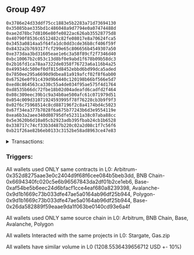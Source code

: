 ## Group 497

```0x18940921cc8e242eb3462207fb9e5cb40471f429
0x3786e24d33ddf75cc1883e5b2283a71d73694130
0x35085bae335bd1c486048a9d7794e0a07474488d
0xae2d78bc7d8106e80fe0822ac626ab35528775d8
0x40790f8536c6512482c82fe08017e8a70624fca5
0x3453a0814aa5f64fa1dc0dd3cde36b8cf406f59f
0x8432a2b769317fcf299e65c806656b4549307a50
0xe373daa3bd31605eae1e6c3a58f89cf2f7346d40
0xbc10067b2c053c13d8bf0e9abd1f678b09b58dc3
0x2b16fd1ca78aa7322de0358f76723a6a116b4a25
0x49934dc500ef0df815d8452ebbd6bd99dca5aded
0x7850ee295a6690d9dbea81a919afcf02f8f6ab00
0x67526e0f91c439d9b6440c120198b66bf566e5d7
0xed8c864563ca330c55a4de034f95ae575f4d1764
0xd8535b66dc72fbe18b02d04adeafd6cadfd2f464
0x08c309eec39b1c9a34b0ae500afc61c071979d51
0x054c009d31071924593995f78f76228cb3b9f9f3
0x02f6c75968514c8cd887196f2c8a4174bd4c5023
0x67f34ea377b7028f6a675b77243b6d3e9554119e
0xea6b3a2aee340d08795dfe52311a38c07aba88cc
0x5e3620b6d10a05cb2923adb395fbab24cb1b6528
0x338717c74cf33b3d487b220c02a2d08c1f7c56f6
0xb21f26ae82b6eb0133c3152be58ad8963ce47e83
```
<details>
<summary>Transactions:</summary>

Hashes: 

Wallet: 0x18940921cc8e242eb3462207fb9e5cb40471f429

       Hash: 0xa6966050f832ef9fcb8641a0e09830c53b8caf16486a77f1abbe66cccc77bc44
         - source chain: Arbitrum
         - destination chain: BNB Chain
         - project: Stargate
         - contract: 0x352d8275aae3e0c2404d9f68f6cee084b5beb3dd
         - value USD: 33.435583373
       Hash: 0x18d42fdf4b12f72ce5256c1583e99327e5c752d1346e7eec239cd0f5559ca417
         - source chain: BNB Chain
         - destination chain: Base
         - project: Stargate
         - contract: 0x6694340fc020c5e6b96567843da2df01b2ce1eb6
         - value USD: 33.375720258
       Hash: 0xadcf84d8f886cdf82270c21c650626ce11747bf7078f20bb68208b38d6dadbb5
         - source chain: Base
         - destination chain: Arbitrum
         - project: Stargate
         - contract: 0xaf54be5b6eec24d6bfacf1cce4eaf680a8239398
         - value USD: 31.121981988
       Hash: 0xe562b7114154039754166917f70982f357c2baa7f06af29e38b9d3159934b562
         - source chain: Arbitrum
         - destination chain: BNB Chain
         - project: Stargate
         - contract: 0x352d8275aae3e0c2404d9f68f6cee084b5beb3dd
         - value USD: 268.704936285
       Hash: 0x4ac9067a7317d6954961dca79b324f6c83daf8c6dfd21887fdd3aa73faaf9b42
         - source chain: BNB Chain
         - destination chain: Avalanche
         - project: Stargate
         - contract: 0x6694340fc020c5e6b96567843da2df01b2ce1eb6
         - value USD: 266.227287104
       Hash: 0x71f3f44f31bc2ef44a8f789f7bc71f11e82e19462365bfe3a8fc2b33f09fa55d
         - source chain: Avalanche
         - destination chain: Polygon
         - project: Stargate
         - contract: 0x9d1b1669c73b033dfe47ae5a0164ab96df25b944
         - value USD: 264.304225886
       Hash: 0xd004fbfd653e18160bb2635d3cd6ddc49333bc0791e627f7635a068c09e2782e
         - source chain: Polygon
         - destination chain: Base
         - project: Stargate
         - contract: 0x9d1b1669c73b033dfe47ae5a0164ab96df25b944
         - value USD: 261.561142406
       Hash: 0x6f0913002d21777447452ee9740bfa988717bf57f58f565c0d800a5492c04639
         - source chain: Base
         - destination chain: Base
         - project: Gas.zip
         - contract: 0x26da582889f59eaae9da1f063be0140cd93e6a4f
         - value USD: 5.598367132e-05
       Hash: 0x38424632b165dfec9d7e550c49a38dfa1738491ae5c66ba27e9781f6e7bf7ae7
         - source chain: Base
         - destination chain: Optimism
         - project: Stargate
         - contract: 0xaf54be5b6eec24d6bfacf1cce4eaf680a8239398
         - value USD: 49.822710682
Wallet: 0x3786e24d33ddf75cc1883e5b2283a71d73694130

       Hash:0xb751206f68267fac897544c4553256bc7a38633c18935be1fcf601aab177839c
         - source chain: Arbitrum
         - destination chain: BNB Chain
         - project: Stargate
         - contract: 0x352d8275aae3e0c2404d9f68f6cee084b5beb3dd
         - value USD: 31.437321892
       Hash:0x8cdd02093af8401481009b4cc55f20fa35e63a48faf40d57c506e812d6b1ff4e
         - source chain: BNB Chain
         - destination chain: Base
         - project: Stargate
         - contract: 0x6694340fc020c5e6b96567843da2df01b2ce1eb6
         - value USD: 31.374771445
       Hash:0xbab1a6fd48ce9228c6713b161a95157cc826f71ebe431096e39750f4282d4a1c
         - source chain: Base
         - destination chain: Arbitrum
         - project: Stargate
         - contract: 0xaf54be5b6eec24d6bfacf1cce4eaf680a8239398
         - value USD: 29.293261213
       Hash:0xe67a129c8fa2d9d4e74a1b2cdbb5dd86853e017f2456039b0fede3f4066857f3
         - source chain: Arbitrum
         - destination chain: BNB Chain
         - project: Stargate
         - contract: 0x352d8275aae3e0c2404d9f68f6cee084b5beb3dd
         - value USD: 258.390399317
       Hash:0x7cc1e45c1909dc264d81905d0251eb2fd1ea009193fa63530966f8be6970dd0e
         - source chain: BNB Chain
         - destination chain: Avalanche
         - project: Stargate
         - contract: 0x6694340fc020c5e6b96567843da2df01b2ce1eb6
         - value USD: 255.640858578
       Hash:0xf53d7f2da55255bd2086173cb2eae28cfe0b604b9342274b967442223c3da512
         - source chain: Avalanche
         - destination chain: Polygon
         - project: Stargate
         - contract: 0x9d1b1669c73b033dfe47ae5a0164ab96df25b944
         - value USD: 253.225676232
       Hash:0xdbf2059a6ee69d10fa5b883a0960b579b23977d8477ad1a810ead2c5520110bc
         - source chain: Polygon
         - destination chain: Base
         - project: Stargate
         - contract: 0x9d1b1669c73b033dfe47ae5a0164ab96df25b944
         - value USD: 250.806108534
       Hash:0x8dd16e843b8e4b3de524326481a4e479b938005de73552a1231c9d2cb6248d7a
         - source chain: Base
         - destination chain: Arbitrum
         - project: Gas.zip
         - contract: 0x26da582889f59eaae9da1f063be0140cd93e6a4f
         - value USD: 0.0001306285664
       Hash:0xf2ce136748c73998a52bee54e48b7e97b2e278bcc0676db4a4cd04e27e116e1c
         - source chain: Base
         - destination chain: Optimism
         - project: Stargate
         - contract: 0xaf54be5b6eec24d6bfacf1cce4eaf680a8239398
         - value USD: 49.675510406
Wallet: 0x35085bae335bd1c486048a9d7794e0a07474488d

       Hash:0x64a27a6ea7e302b37094e13065d063e1dee149060bbce46f105bd834abd0edda
         - source chain: Arbitrum
         - destination chain: BNB Chain
         - project: Stargate
         - contract: 0x352d8275aae3e0c2404d9f68f6cee084b5beb3dd
         - value USD: 31.178554391
       Hash:0x42aee8f5337dd5344ad104833e0db9f838098369cd45d4fac86418b125824fe5
         - source chain: BNB Chain
         - destination chain: Base
         - project: Stargate
         - contract: 0x6694340fc020c5e6b96567843da2df01b2ce1eb6
         - value USD: 31.138604639
       Hash:0xfe8107422e686a18f68bd5384709ce4ab9136219c8eaeb1720e396f6b7fd0e40
         - source chain: Base
         - destination chain: Arbitrum
         - project: Stargate
         - contract: 0xaf54be5b6eec24d6bfacf1cce4eaf680a8239398
         - value USD: 29.186911131
       Hash:0x697426c586212cb69b7698ff6f7efc217c866cd8d8887663d7a133a03f926e19
         - source chain: Arbitrum
         - destination chain: BNB Chain
         - project: Stargate
         - contract: 0x352d8275aae3e0c2404d9f68f6cee084b5beb3dd
         - value USD: 250.415357953
       Hash:0xc0b428f2d6940b97ec707c91baec2776ba61b46a0648fdbe4b399b69b1b298ee
         - source chain: BNB Chain
         - destination chain: Avalanche
         - project: Stargate
         - contract: 0x6694340fc020c5e6b96567843da2df01b2ce1eb6
         - value USD: 248.010640249
       Hash:0x126ca3fb7e6240d9b950e1f0de9186f62ad4172fe7c26387451612769d3843d8
         - source chain: Avalanche
         - destination chain: Polygon
         - project: Stargate
         - contract: 0x9d1b1669c73b033dfe47ae5a0164ab96df25b944
         - value USD: 245.627661344
       Hash:0xf4e62872281e8f21d96f9e41df98f75d727efb9b1e6c8c25d32cb4ebb195de65
         - source chain: Polygon
         - destination chain: Base
         - project: Stargate
         - contract: 0x9d1b1669c73b033dfe47ae5a0164ab96df25b944
         - value USD: 243.843358636
       Hash:0x3d1c54f8cd123e8a4c63555da20797485ed9150eec7d8e3c02fbdf14214a0abb
         - source chain: Base
         - destination chain: Scroll
         - project: Gas.zip
         - contract: 0x26da582889f59eaae9da1f063be0140cd93e6a4f
         - value USD: 0.0001284145258
       Hash:0x6e97a6124f0a59f786f4f237edf8ebf8f914423d4bf322ace884e1202f18e908
         - source chain: Base
         - destination chain: Optimism
         - project: Stargate
         - contract: 0xaf54be5b6eec24d6bfacf1cce4eaf680a8239398
         - value USD: 45.239972215
Wallet: 0xae2d78bc7d8106e80fe0822ac626ab35528775d8

       Hash:0x9f1f50c50e7843f63a2e27856e5d0537428f8c7dc140ec5dc45154ed50133f18
         - source chain: Arbitrum
         - destination chain: BNB Chain
         - project: Stargate
         - contract: 0x352d8275aae3e0c2404d9f68f6cee084b5beb3dd
         - value USD: 30.628811021
       Hash:0x005a9de34a6d20a9f5ec47d3b7923b0ac9f293a34e8c2dbe5b5fdd6b78b0da48
         - source chain: BNB Chain
         - destination chain: Base
         - project: Stargate
         - contract: 0x6694340fc020c5e6b96567843da2df01b2ce1eb6
         - value USD: 30.587584753
       Hash:0x34a069b8667105c2d67a8767c20d4b71f14e2f3e2528447454cdf59909d678d8
         - source chain: Base
         - destination chain: Arbitrum
         - project: Stargate
         - contract: 0xaf54be5b6eec24d6bfacf1cce4eaf680a8239398
         - value USD: 28.621339622
       Hash:0xb4cb13b628c37455b06843796d9bb5c13e97126a9865607147b24c44024ddc7e
         - source chain: Arbitrum
         - destination chain: BNB Chain
         - project: Stargate
         - contract: 0x352d8275aae3e0c2404d9f68f6cee084b5beb3dd
         - value USD: 273.113321297
       Hash:0xd323e1729e34324ac73f36f7f3bfb4e2e91e1e2f70bf0469b53ec0b4771f6537
         - source chain: BNB Chain
         - destination chain: Avalanche
         - project: Stargate
         - contract: 0x6694340fc020c5e6b96567843da2df01b2ce1eb6
         - value USD: 270.953837709
       Hash:0x58d1b3ef1326dbfe450a7f8e841483cbe9b778eb2311498b5b22d3370c51a7f8
         - source chain: Avalanche
         - destination chain: Polygon
         - project: Stargate
         - contract: 0x9d1b1669c73b033dfe47ae5a0164ab96df25b944
         - value USD: 268.930283628
       Hash:0x9168d91840985c5b0e116495cf16fb2e6b2d16f5bc911a4d3fd718af882288c5
         - source chain: Polygon
         - destination chain: Base
         - project: Stargate
         - contract: 0x9d1b1669c73b033dfe47ae5a0164ab96df25b944
         - value USD: 266.685795471
       Hash:0x5e7deeffa3863461aa0eff57fa34d93cd8102324d409fda9c9b4e0ba71f3ba6b
         - source chain: Base
         - destination chain: Kava
         - project: Gas.zip
         - contract: 0x26da582889f59eaae9da1f063be0140cd93e6a4f
         - value USD: 2.903924321e-08
       Hash:0x0351f70d19cf13fde08c1ab2c3330cc67e1d3adf3f0b09c986baeec994ccc8d3
         - source chain: Base
         - destination chain: Optimism
         - project: Stargate
         - contract: 0xaf54be5b6eec24d6bfacf1cce4eaf680a8239398
         - value USD: 52.841848312
Wallet: 0x40790f8536c6512482c82fe08017e8a70624fca5

       Hash:0x231b6d152e100e743fdc66ef9a2fd65a40a8a5a86b78ee0eddd7fe5b58111eac
         - source chain: Arbitrum
         - destination chain: BNB Chain
         - project: Stargate
         - contract: 0x352d8275aae3e0c2404d9f68f6cee084b5beb3dd
         - value USD: 33.164117419
       Hash:0x65bf0326fe41b58c6fb5a469df4e626b1ad3a560fd2a46c9cc05a050120c9d9f
         - source chain: BNB Chain
         - destination chain: Base
         - project: Stargate
         - contract: 0x6694340fc020c5e6b96567843da2df01b2ce1eb6
         - value USD: 33.218383704
       Hash:0x1603568b2f5c616c8a749df407afdd426ac4fb7ae23f12725f881f87458aa5c2
         - source chain: Base
         - destination chain: Arbitrum
         - project: Stargate
         - contract: 0xaf54be5b6eec24d6bfacf1cce4eaf680a8239398
         - value USD: 31.081137275
       Hash:0x922e88269d40e25055f1522e727b2ae6f1b71a5707e9a0344eae3cbf5c0f895f
         - source chain: Arbitrum
         - destination chain: BNB Chain
         - project: Stargate
         - contract: 0x352d8275aae3e0c2404d9f68f6cee084b5beb3dd
         - value USD: 259.549751569
       Hash:0x7e414c288ef96352366dea15c7670011998cb00df8c6093a229452962947eda6
         - source chain: BNB Chain
         - destination chain: Avalanche
         - project: Stargate
         - contract: 0x6694340fc020c5e6b96567843da2df01b2ce1eb6
         - value USD: 257.921930966
       Hash:0xf3c63c19488e57848174855f6064880d5084fdfde850d2e75cd6265c17df5970
         - source chain: Avalanche
         - destination chain: Polygon
         - project: Stargate
         - contract: 0x9d1b1669c73b033dfe47ae5a0164ab96df25b944
         - value USD: 256.387614863
       Hash:0x00d018aec970545efbfc64cfdb786c75ce469b7de8ac2beb666ae2cd64e33f4e
         - source chain: Polygon
         - destination chain: Base
         - project: Stargate
         - contract: 0x9d1b1669c73b033dfe47ae5a0164ab96df25b944
         - value USD: 248.808590562
       Hash:0x75d1f6ad8c29cbdd3ecc0857526ce29bcd431c53a07078a2d713b4dea5ecbde5
         - source chain: Base
         - destination chain: Base
         - project: Gas.zip
         - contract: 0x26da582889f59eaae9da1f063be0140cd93e6a4f
         - value USD: 0.0001582250407
       Hash:0x78c70cab4259e48c896e3d5724bf2fef41ffdcd57c9c2e170a8b015f7d3a5252
         - source chain: Base
         - destination chain: Optimism
         - project: Stargate
         - contract: 0xaf54be5b6eec24d6bfacf1cce4eaf680a8239398
         - value USD: 51.410615356
Wallet: 0x3453a0814aa5f64fa1dc0dd3cde36b8cf406f59f

       Hash:0xf60cb35edec1a2700bc0919103dab3baf6e99963ffa4f76b299eff9b3774fb49
         - source chain: Arbitrum
         - destination chain: BNB Chain
         - project: Stargate
         - contract: 0x352d8275aae3e0c2404d9f68f6cee084b5beb3dd
         - value USD: 31.533823933
       Hash:0xcd238b3bb5879c9403243fe83174a9ad948316bca3149be32d21f921eb686a0f
         - source chain: BNB Chain
         - destination chain: Base
         - project: Stargate
         - contract: 0x6694340fc020c5e6b96567843da2df01b2ce1eb6
         - value USD: 31.430656117
       Hash:0x510ef51aba0866aeb9f9d792b950e97548172b5ae3caba2e379597205a1964b6
         - source chain: Base
         - destination chain: Arbitrum
         - project: Stargate
         - contract: 0xaf54be5b6eec24d6bfacf1cce4eaf680a8239398
         - value USD: 29.432326059
       Hash:0x080f6e1c6e2ca45223f567b76a56a85c85f4e8cc7f07be3ee16ce93bc74a896d
         - source chain: Arbitrum
         - destination chain: BNB Chain
         - project: Stargate
         - contract: 0x352d8275aae3e0c2404d9f68f6cee084b5beb3dd
         - value USD: 259.283930785
       Hash:0x4c28dc0de710a40408cd055ee336dd7d1375c694cb80e11335f44acfb8edb716
         - source chain: BNB Chain
         - destination chain: Avalanche
         - project: Stargate
         - contract: 0x6694340fc020c5e6b96567843da2df01b2ce1eb6
         - value USD: 256.720452525
       Hash:0x94d31db1c6a51dd10446413d59a53af1827d43ae07f884aeae6dd57386e4628f
         - source chain: Avalanche
         - destination chain: Polygon
         - project: Stargate
         - contract: 0x9d1b1669c73b033dfe47ae5a0164ab96df25b944
         - value USD: 252.635673689
       Hash:0x6b00ba085ce53c347e70b7d3a4a051686f4b619e1a097a2ef157b1f87d995937
         - source chain: Polygon
         - destination chain: Base
         - project: Stargate
         - contract: 0x9d1b1669c73b033dfe47ae5a0164ab96df25b944
         - value USD: 247.350330621
       Hash:0x7345ce822b449f2575b4a884c85655a17fb242227a3d0eeec9f42f00a8805ebc
         - source chain: Base
         - destination chain: Scroll
         - project: Gas.zip
         - contract: 0x26da582889f59eaae9da1f063be0140cd93e6a4f
         - value USD: 6.604736743e-05
       Hash:0x36136d44ab86f7e39fad368a40c40163978b8e2d8209df6c826a6530780017ab
         - source chain: Base
         - destination chain: Optimism
         - project: Stargate
         - contract: 0xaf54be5b6eec24d6bfacf1cce4eaf680a8239398
         - value USD: 45.924020093
Wallet: 0x8432a2b769317fcf299e65c806656b4549307a50

       Hash:0x4dbd8ee219b59616d298f4adf118af59df24ff8ab0570be207cc55e8162f017d
         - source chain: Arbitrum
         - destination chain: BNB Chain
         - project: Stargate
         - contract: 0x352d8275aae3e0c2404d9f68f6cee084b5beb3dd
         - value USD: 32.408781571
       Hash:0x197589b929f518d593e01c12a6e0efb6a3da0d42123758f9deefa81591fc1633
         - source chain: BNB Chain
         - destination chain: Base
         - project: Stargate
         - contract: 0x6694340fc020c5e6b96567843da2df01b2ce1eb6
         - value USD: 32.262559144
       Hash:0x6bb7f94cb38b911299924e9aa58cbbfdd99783ca14f4f5fa6e4b6c1275180901
         - source chain: Base
         - destination chain: Arbitrum
         - project: Stargate
         - contract: 0xaf54be5b6eec24d6bfacf1cce4eaf680a8239398
         - value USD: 30.274625382
       Hash:0x35d7bf594e3c1925c19031c50648e056984e0def50720dd370982d8d9479ee1e
         - source chain: Arbitrum
         - destination chain: BNB Chain
         - project: Stargate
         - contract: 0x352d8275aae3e0c2404d9f68f6cee084b5beb3dd
         - value USD: 262.574901628
       Hash:0xbe956f39fc856fd3fb8b3381101bad1f55b47d0d5e7f6cfd221bcb9de4251dfe
         - source chain: BNB Chain
         - destination chain: Avalanche
         - project: Stargate
         - contract: 0x6694340fc020c5e6b96567843da2df01b2ce1eb6
         - value USD: 260.285483245
       Hash:0x5011d3a91e5973ea8d33434542815a6e780856430153bf79c3343e09a2735f09
         - source chain: Avalanche
         - destination chain: Polygon
         - project: Stargate
         - contract: 0x9d1b1669c73b033dfe47ae5a0164ab96df25b944
         - value USD: 258.076188573
       Hash:0xe16783ee954a00df9fe7b60a11258b5f2171bb5d9df6a4168f91e846d79cb53b
         - source chain: Polygon
         - destination chain: Base
         - project: Stargate
         - contract: 0x9d1b1669c73b033dfe47ae5a0164ab96df25b944
         - value USD: 252.205201146
       Hash:0x6fa0a1cd465d3bccf74312bd5bf7d62b18f2238dc1a9cfb17ca106ebcee9a0db
         - source chain: Base
         - destination chain: Metis
         - project: Gas.zip
         - contract: 0x26da582889f59eaae9da1f063be0140cd93e6a4f
         - value USD: 1.382065058e-06
       Hash:0x0b33a1880cfa2b8f032bc0bd01a8b672a940c2219913eb383279075a376b84d5
         - source chain: Base
         - destination chain: Optimism
         - project: Stargate
         - contract: 0xaf54be5b6eec24d6bfacf1cce4eaf680a8239398
         - value USD: 43.898794497
Wallet: 0xe373daa3bd31605eae1e6c3a58f89cf2f7346d40

       Hash:0x0ee71f027ee9d17de96561b9948e3416185df51ed9fee758320c20494cf25b7e
         - source chain: Arbitrum
         - destination chain: BNB Chain
         - project: Stargate
         - contract: 0x352d8275aae3e0c2404d9f68f6cee084b5beb3dd
         - value USD: 32.707181212
       Hash:0x7b31df19a9a8048d6aeda7193cc13c143c915024938b7bb0d76ae24425dd169b
         - source chain: BNB Chain
         - destination chain: Base
         - project: Stargate
         - contract: 0x6694340fc020c5e6b96567843da2df01b2ce1eb6
         - value USD: 32.567248738
       Hash:0x4b30bf2e040446bd1c888ee024fb5224584da20218aa00a2cbcfb154cc4f5d4a
         - source chain: Base
         - destination chain: Arbitrum
         - project: Stargate
         - contract: 0xaf54be5b6eec24d6bfacf1cce4eaf680a8239398
         - value USD: 30.500696528
       Hash:0x4ac7b116e8afa1d3ec094b07a25e1ac35a1548d3c5ef65d1831b68deb9cab479
         - source chain: Arbitrum
         - destination chain: BNB Chain
         - project: Stargate
         - contract: 0x352d8275aae3e0c2404d9f68f6cee084b5beb3dd
         - value USD: 273.626788895
       Hash:0x8a5a5b70ddf35cddc226663ae4407779c64000d982db80b0c077b6f36f53879a
         - source chain: BNB Chain
         - destination chain: Avalanche
         - project: Stargate
         - contract: 0x6694340fc020c5e6b96567843da2df01b2ce1eb6
         - value USD: 271.611632011
       Hash:0xa73c494540dcb109b5dff6296a350be84800e2d6c419d7cd6cb5918e3bbc1fbb
         - source chain: Avalanche
         - destination chain: Polygon
         - project: Stargate
         - contract: 0x9d1b1669c73b033dfe47ae5a0164ab96df25b944
         - value USD: 268.386297217
       Hash:0xee59527c02e8ce82e54d201e36c475b12b9cd0111d717cd0ad8a1b861cb3ac57
         - source chain: Polygon
         - destination chain: Base
         - project: Stargate
         - contract: 0x9d1b1669c73b033dfe47ae5a0164ab96df25b944
         - value USD: 262.712649978
       Hash:0x81c0b55348a6e5bd9d2b0d0f24e39fc63701f7c87ad340421bcfe7c48ebb19a8
         - source chain: Base
         - destination chain: Metis
         - project: Gas.zip
         - contract: 0x26da582889f59eaae9da1f063be0140cd93e6a4f
         - value USD: 8.360640472e-07
       Hash:0x5262c9b78723577cf767b7ba5c939fa025ccdca80e6a08122e57472d7ea88d8c
         - source chain: Base
         - destination chain: Optimism
         - project: Stargate
         - contract: 0xaf54be5b6eec24d6bfacf1cce4eaf680a8239398
         - value USD: 53.954436481
Wallet: 0xbc10067b2c053c13d8bf0e9abd1f678b09b58dc3

       Hash:0x234971b336924bb2923119391d1531670cb040d97a101a72577812faaedd735e
         - source chain: Arbitrum
         - destination chain: BNB Chain
         - project: Stargate
         - contract: 0x352d8275aae3e0c2404d9f68f6cee084b5beb3dd
         - value USD: 32.821321216
       Hash:0xf92bfa391cd57552595ff4ccc133b7c57e2a2bcf2accc02d144002646b37f8ef
         - source chain: BNB Chain
         - destination chain: Base
         - project: Stargate
         - contract: 0x6694340fc020c5e6b96567843da2df01b2ce1eb6
         - value USD: 32.6319261
       Hash:0xbc3e52068f6c0dfc912268f32a83bf33986e54acaf6055d0a6b3e0f5f63e2b7d
         - source chain: Base
         - destination chain: Arbitrum
         - project: Stargate
         - contract: 0xaf54be5b6eec24d6bfacf1cce4eaf680a8239398
         - value USD: 30.611219542
       Hash:0x0f42e7c455e97842f813feb856680537beffebb371cc8cac6f11e1d1fa95c663
         - source chain: Arbitrum
         - destination chain: BNB Chain
         - project: Stargate
         - contract: 0x352d8275aae3e0c2404d9f68f6cee084b5beb3dd
         - value USD: 251.039859703
       Hash:0xb840e531d3c2f5b4ff4bf2f9156f3aff1c091d254f5564d0fdbd31cd0f09a27d
         - source chain: BNB Chain
         - destination chain: Avalanche
         - project: Stargate
         - contract: 0x6694340fc020c5e6b96567843da2df01b2ce1eb6
         - value USD: 248.865841537
       Hash:0xa42171efa088f2382c6b5419acc5dd07417b47b02686f4fe308a82cb361a7074
         - source chain: Avalanche
         - destination chain: Polygon
         - project: Stargate
         - contract: 0x9d1b1669c73b033dfe47ae5a0164ab96df25b944
         - value USD: 245.028832845
       Hash:0xe41c5008f1aebf9efc698d01db8c134d5ae806555519acf9526d6cfc67aa7cdd
         - source chain: Polygon
         - destination chain: Base
         - project: Stargate
         - contract: 0x9d1b1669c73b033dfe47ae5a0164ab96df25b944
         - value USD: 241.274051503
       Hash:0x17362c71665a2c4d51cdd7bf99a2d545d67c7936171199976d3acbff51063034
         - source chain: Base
         - destination chain: Arbitrum
         - project: Gas.zip
         - contract: 0x26da582889f59eaae9da1f063be0140cd93e6a4f
         - value USD: 6.212376144e-05
       Hash:0xf0656e1ddb113d89e8ba81658cd84ecee20b13acc9c74b9111921025c5e0b960
         - source chain: Base
         - destination chain: Optimism
         - project: Stargate
         - contract: 0xaf54be5b6eec24d6bfacf1cce4eaf680a8239398
         - value USD: 44.832005454
Wallet: 0x2b16fd1ca78aa7322de0358f76723a6a116b4a25

       Hash:0xc2160e03a00878d8365384fad71ce4f4f009ed79314de41e3e0c21e7237b7ed7
         - source chain: Arbitrum
         - destination chain: BNB Chain
         - project: Stargate
         - contract: 0x352d8275aae3e0c2404d9f68f6cee084b5beb3dd
         - value USD: 31.413265667
       Hash:0x0df51b629e9cef4da88fe452e372ad3486d29111e73e2d3ab3f3d11e85865d98
         - source chain: BNB Chain
         - destination chain: Base
         - project: Stargate
         - contract: 0x6694340fc020c5e6b96567843da2df01b2ce1eb6
         - value USD: 31.081328174
       Hash:0x9843d97b7e734293735b6cff29622adb1d840ee2370294f2824b6d7d0ba96aa6
         - source chain: Base
         - destination chain: Arbitrum
         - project: Stargate
         - contract: 0xaf54be5b6eec24d6bfacf1cce4eaf680a8239398
         - value USD: 29.123656903
       Hash:0xf899f7245bd4c5c7ade7aa381168056ce499d5f35f5e9353e4d8d901cf5e712c
         - source chain: Arbitrum
         - destination chain: BNB Chain
         - project: Stargate
         - contract: 0x352d8275aae3e0c2404d9f68f6cee084b5beb3dd
         - value USD: 273.574732171
       Hash:0x42cabfca6bf6032fc0e3658158e9331e3d566afb17294ac80a30577407fe5a14
         - source chain: BNB Chain
         - destination chain: Avalanche
         - project: Stargate
         - contract: 0x6694340fc020c5e6b96567843da2df01b2ce1eb6
         - value USD: 271.95680926
       Hash:0xdafb8d78ed51363ff5c412078247e2afe595ee471fd2b9a5bf760fcf41b8decf
         - source chain: Avalanche
         - destination chain: Polygon
         - project: Stargate
         - contract: 0x9d1b1669c73b033dfe47ae5a0164ab96df25b944
         - value USD: 268.043995257
       Hash:0x7c8290a45df479c76a82f07a3887dc5e944b1fe9d67e3c5b0df36a82c367d4f8
         - source chain: Polygon
         - destination chain: Base
         - project: Stargate
         - contract: 0x9d1b1669c73b033dfe47ae5a0164ab96df25b944
         - value USD: 264.425359041
       Hash:0x00b7e099707204d1e8675ba0a0ec028a78e1e7303fa860db2f53299b4163d9f0
         - source chain: Base
         - destination chain: Metis
         - project: Gas.zip
         - contract: 0x26da582889f59eaae9da1f063be0140cd93e6a4f
         - value USD: 1.390596323e-06
       Hash:0x85e40be0a028cb438b9fa7fd8ee78e11189068b89bb98ebe12abefe372a03489
         - source chain: Base
         - destination chain: Optimism
         - project: Stargate
         - contract: 0xaf54be5b6eec24d6bfacf1cce4eaf680a8239398
         - value USD: 50.804744228
Wallet: 0x49934dc500ef0df815d8452ebbd6bd99dca5aded

       Hash:0xdc051bc433aa5f50aad3d36cdc9f6f2898f6d8f6896f0eaf264f252350e816df
         - source chain: Arbitrum
         - destination chain: BNB Chain
         - project: Stargate
         - contract: 0x352d8275aae3e0c2404d9f68f6cee084b5beb3dd
         - value USD: 30.813834047
       Hash:0x8e0d00ff601c99cb3bffec8a28401c0a5019a16a358759717f93b01d093f4d7b
         - source chain: BNB Chain
         - destination chain: Base
         - project: Stargate
         - contract: 0x6694340fc020c5e6b96567843da2df01b2ce1eb6
         - value USD: 30.370313132
       Hash:0x1574437c12f2597b5494c5287be7eee67f2f9bdfee621a04ff8dfe9113b8fc26
         - source chain: Base
         - destination chain: Arbitrum
         - project: Stargate
         - contract: 0xaf54be5b6eec24d6bfacf1cce4eaf680a8239398
         - value USD: 28.423872697
       Hash:0x78f64344d34a6cc3ebf0ac5fa19da5411d773c95f8a3d48e4c3b7931143da307
         - source chain: Arbitrum
         - destination chain: BNB Chain
         - project: Stargate
         - contract: 0x352d8275aae3e0c2404d9f68f6cee084b5beb3dd
         - value USD: 258.250188848
       Hash:0x77c535319c4440e1ef629af95a9418aec076cb13e1b3d5c79b7dfee8a07fa9d2
         - source chain: BNB Chain
         - destination chain: Avalanche
         - project: Stargate
         - contract: 0x6694340fc020c5e6b96567843da2df01b2ce1eb6
         - value USD: 256.236841209
       Hash:0x7d9353a70ac682b7f1b020406e8a99194e5b1b7673b8936533ab5d0d2dc0fa4d
         - source chain: Avalanche
         - destination chain: Polygon
         - project: Stargate
         - contract: 0x9d1b1669c73b033dfe47ae5a0164ab96df25b944
         - value USD: 252.767774135
       Hash:0xf70b7c65b7ca304cbf24e88879a3adf67f7086af05800c8e97e8cf96a422eea6
         - source chain: Polygon
         - destination chain: Base
         - project: Stargate
         - contract: 0x9d1b1669c73b033dfe47ae5a0164ab96df25b944
         - value USD: 249.131744518
       Hash:0x45eb9e154a3589537cc6422e65a11f64e45683c1d5b936163195d1ef596a0fb5
         - source chain: Base
         - destination chain: Linea
         - project: Gas.zip
         - contract: 0x26da582889f59eaae9da1f063be0140cd93e6a4f
         - value USD: 7.651031672e-05
       Hash:0x5d9bf459d8f9af0cd316f30519109f4c7d29f8522b03d59589dca21652301ef0
         - source chain: Base
         - destination chain: Optimism
         - project: Stargate
         - contract: 0xaf54be5b6eec24d6bfacf1cce4eaf680a8239398
         - value USD: 50.828441624
Wallet: 0x7850ee295a6690d9dbea81a919afcf02f8f6ab00

       Hash:0xff2dc382c0d90c50e6e9a588e43cbccaa3d869b337e8cf6e22bc39d2810c6c69
         - source chain: Arbitrum
         - destination chain: BNB Chain
         - project: Stargate
         - contract: 0x352d8275aae3e0c2404d9f68f6cee084b5beb3dd
         - value USD: 30.683937035
       Hash:0x485c1409a83f2a2e8f6981846415fa13597e9da3cc668638ca9202683fab78ea
         - source chain: BNB Chain
         - destination chain: Base
         - project: Stargate
         - contract: 0x6694340fc020c5e6b96567843da2df01b2ce1eb6
         - value USD: 30.292038796
       Hash:0xf77c4b2eeae05c43fea07d5e471a5ee9697485b175bed1288327e42a2d161c5a
         - source chain: Base
         - destination chain: Arbitrum
         - project: Stargate
         - contract: 0xaf54be5b6eec24d6bfacf1cce4eaf680a8239398
         - value USD: 28.37639597
       Hash:0xcb8665d633e3e36a48e7004ab27db73338a3f38fd1e2315a1b72183156a11a2b
         - source chain: Arbitrum
         - destination chain: BNB Chain
         - project: Stargate
         - contract: 0x352d8275aae3e0c2404d9f68f6cee084b5beb3dd
         - value USD: 257.579138546
       Hash:0xb3c4a910c119e1cacfd9c860803c0872a43a1812caecdd8e4219c9af2ae0ae0a
         - source chain: BNB Chain
         - destination chain: Avalanche
         - project: Stargate
         - contract: 0x6694340fc020c5e6b96567843da2df01b2ce1eb6
         - value USD: 255.05552503
       Hash:0x1c250276af23fbded8947faae9c8d2728c2cabddddf7dc4b3ed7327b70e976d5
         - source chain: Avalanche
         - destination chain: Polygon
         - project: Stargate
         - contract: 0x9d1b1669c73b033dfe47ae5a0164ab96df25b944
         - value USD: 250.539437559
       Hash:0x213b65c7d142903df9e8dd3204d7718539d44233abe411e763654f21cea11ab2
         - source chain: Polygon
         - destination chain: Base
         - project: Stargate
         - contract: 0x9d1b1669c73b033dfe47ae5a0164ab96df25b944
         - value USD: 247.711916637
       Hash:0xdebea52f5494732a40ae970a167c727e25560425b4ee8e0500a0cb41c6f576a9
         - source chain: Base
         - destination chain: Base
         - project: Gas.zip
         - contract: 0x26da582889f59eaae9da1f063be0140cd93e6a4f
         - value USD: 8.370359436e-05
       Hash:0x84a36ccd76e6884baa7d48d9395d8c6bb223529e11f78fd2b16efbd7e47859e9
         - source chain: Base
         - destination chain: Optimism
         - project: Stargate
         - contract: 0xaf54be5b6eec24d6bfacf1cce4eaf680a8239398
         - value USD: 51.27030237
Wallet: 0x67526e0f91c439d9b6440c120198b66bf566e5d7

       Hash:0xab3e08a27537df3d1b3be34020795b010c6890c6bd3ad2bbeaf3530462f6d596
         - source chain: Arbitrum
         - destination chain: BNB Chain
         - project: Stargate
         - contract: 0x352d8275aae3e0c2404d9f68f6cee084b5beb3dd
         - value USD: 32.168533481
       Hash:0x12f0c8a1e64e05d87855bf6448925777bbed5f6a495d7cd3f2bcab972b909eaf
         - source chain: BNB Chain
         - destination chain: Base
         - project: Stargate
         - contract: 0x6694340fc020c5e6b96567843da2df01b2ce1eb6
         - value USD: 31.741565784
       Hash:0xe6ca4ac81b3ee05667e65c965f923cd82dc8b83db3a60e3bb7f4c2efb94dc75f
         - source chain: Base
         - destination chain: Arbitrum
         - project: Stargate
         - contract: 0xaf54be5b6eec24d6bfacf1cce4eaf680a8239398
         - value USD: 29.805847033
       Hash:0x41ec584d5f2c59b86aaebdfb8dc0a9246f5ce03bfc6e070d2a5580859d8af488
         - source chain: Arbitrum
         - destination chain: BNB Chain
         - project: Stargate
         - contract: 0x352d8275aae3e0c2404d9f68f6cee084b5beb3dd
         - value USD: 253.087030319
       Hash:0x93417027171faadcfcb730aba682532da19283145002a5f8df4215162968fdc4
         - source chain: BNB Chain
         - destination chain: Avalanche
         - project: Stargate
         - contract: 0x6694340fc020c5e6b96567843da2df01b2ce1eb6
         - value USD: 251.331849984
       Hash:0x5b2830cc4761552dcac3c11c67b83b42a8e2f178d420b1c5adfe867c016f8200
         - source chain: Avalanche
         - destination chain: Polygon
         - project: Stargate
         - contract: 0x9d1b1669c73b033dfe47ae5a0164ab96df25b944
         - value USD: 239.085691604
       Hash:0x1065e77ccf46969cb278ce0d5c82cbeffc93b2c4d426a8ac0635a9c2ea9128d0
         - source chain: Polygon
         - destination chain: Base
         - project: Stargate
         - contract: 0x9d1b1669c73b033dfe47ae5a0164ab96df25b944
         - value USD: 237.37705894
       Hash:0xa6e96bfdcd3cb5160ed495db60ec724f82d1136d3a9d0c45cd6034e26411da81
         - source chain: Base
         - destination chain: Arbitrum
         - project: Gas.zip
         - contract: 0x26da582889f59eaae9da1f063be0140cd93e6a4f
         - value USD: 6.736481336e-05
       Hash:0xe0301161869f0131ab88ad5a0f9a3f0394baca24a0b582a250ac43ec48cb175e
         - source chain: Base
         - destination chain: Optimism
         - project: Stargate
         - contract: 0xaf54be5b6eec24d6bfacf1cce4eaf680a8239398
         - value USD: 51.576218307
Wallet: 0xed8c864563ca330c55a4de034f95ae575f4d1764

       Hash:0x5dd55e454c77fc79d44c50d586dad762d78bd75851ea834da341aa3c01008906
         - source chain: Arbitrum
         - destination chain: BNB Chain
         - project: Stargate
         - contract: 0x352d8275aae3e0c2404d9f68f6cee084b5beb3dd
         - value USD: 33.466744209
       Hash:0x2a8b4ff39ecd71d49ad94170f3d56f6dfd3b60827378f3a97c212ce4450570e7
         - source chain: BNB Chain
         - destination chain: Base
         - project: Stargate
         - contract: 0x6694340fc020c5e6b96567843da2df01b2ce1eb6
         - value USD: 33.091902553
       Hash:0x46fb426c70b52141e3291e07612684c3f3586a49f2ce50a9ea6e63fa072ed4bc
         - source chain: Base
         - destination chain: Arbitrum
         - project: Stargate
         - contract: 0xaf54be5b6eec24d6bfacf1cce4eaf680a8239398
         - value USD: 30.931960915
       Hash:0x8e916b213e9a59dd94e296635ca4dfe8882cb9a42531d5ffc7cf0c6760bc93c2
         - source chain: Arbitrum
         - destination chain: BNB Chain
         - project: Stargate
         - contract: 0x352d8275aae3e0c2404d9f68f6cee084b5beb3dd
         - value USD: 259.734918119
       Hash:0xaedce4e467fc8310acb4afc1dca4e09e933963111427ba01a5e5fbfb53fb54b8
         - source chain: BNB Chain
         - destination chain: Avalanche
         - project: Stargate
         - contract: 0x6694340fc020c5e6b96567843da2df01b2ce1eb6
         - value USD: 257.459763802
       Hash:0xc84164f71149b3811b01ce7268945a610b2838f7266e6cf70b75488703ad2343
         - source chain: Avalanche
         - destination chain: Polygon
         - project: Stargate
         - contract: 0x9d1b1669c73b033dfe47ae5a0164ab96df25b944
         - value USD: 252.643597956
       Hash:0xaf2968ffed88f11b971548e983a07e2747f31a051e3cf0969261590f96150893
         - source chain: Polygon
         - destination chain: Base
         - project: Stargate
         - contract: 0x9d1b1669c73b033dfe47ae5a0164ab96df25b944
         - value USD: 249.789869292
       Hash:0x73433083626d5e1695d44d3b9667ece46e8df57b15eaa7bcb1d615202f80d255
         - source chain: Base
         - destination chain: Metis
         - project: Gas.zip
         - contract: 0x26da582889f59eaae9da1f063be0140cd93e6a4f
         - value USD: 3.695565333e-06
       Hash:0x0e43578003c56f71d619cf215cddc5a266ede6904b3a3614cedcc9786d9cf36e
         - source chain: Base
         - destination chain: Optimism
         - project: Stargate
         - contract: 0xaf54be5b6eec24d6bfacf1cce4eaf680a8239398
         - value USD: 58.600883883
Wallet: 0xd8535b66dc72fbe18b02d04adeafd6cadfd2f464

       Hash:0x18f88ab20f54a303dd51f2dd23c4b501eb2ecb07583293dcdc6e8f643059e3cd
         - source chain: Arbitrum
         - destination chain: BNB Chain
         - project: Stargate
         - contract: 0x352d8275aae3e0c2404d9f68f6cee084b5beb3dd
         - value USD: 32.244067866
       Hash:0xb21fc96eb3672d2090b33d9dafddcf3ca0ce14e54b7893cf415879fc73e4ae1e
         - source chain: BNB Chain
         - destination chain: Base
         - project: Stargate
         - contract: 0x6694340fc020c5e6b96567843da2df01b2ce1eb6
         - value USD: 31.855137859
       Hash:0xaef509f24df49cd7a8eae17cfb5289a104e8a577a8ff447ad06f3fb52a5ed1d5
         - source chain: Base
         - destination chain: Arbitrum
         - project: Stargate
         - contract: 0xaf54be5b6eec24d6bfacf1cce4eaf680a8239398
         - value USD: 29.819193427
       Hash:0x045926846902177b567a88aa3b5c115029894268df335181385ae668a8f3d9a7
         - source chain: Arbitrum
         - destination chain: BNB Chain
         - project: Stargate
         - contract: 0x352d8275aae3e0c2404d9f68f6cee084b5beb3dd
         - value USD: 257.832656412
       Hash:0x7f3338f7022188745fb96f7508974c7f5a7b542a96a5d3557b6d4c8100bfac06
         - source chain: BNB Chain
         - destination chain: Avalanche
         - project: Stargate
         - contract: 0x6694340fc020c5e6b96567843da2df01b2ce1eb6
         - value USD: 255.369401976
       Hash:0x0cc35b06d8d36dc376036bd77da3d97ac2cb03da20c297a09be1420a21dcec24
         - source chain: Avalanche
         - destination chain: Polygon
         - project: Stargate
         - contract: 0x9d1b1669c73b033dfe47ae5a0164ab96df25b944
         - value USD: 250.900986881
       Hash:0xacea43f98abc4ebadb9f046e6c29594b1e2cc1c16d6ddb2a70de25b22f9e12fe
         - source chain: Polygon
         - destination chain: Base
         - project: Stargate
         - contract: 0x9d1b1669c73b033dfe47ae5a0164ab96df25b944
         - value USD: 248.087511861
       Hash:0xb74ba55381a20b90ae8921f1785b7451b9c0e1d0fb29e8009820d168815c321e
         - source chain: Base
         - destination chain: Metis
         - project: Gas.zip
         - contract: 0x26da582889f59eaae9da1f063be0140cd93e6a4f
         - value USD: 4.206472983e-06
       Hash:0xdcab9d7286ae64e0a0a66d420687da4a23ef12072f3e4bb4b48ead16606df396
         - source chain: Base
         - destination chain: Optimism
         - project: Stargate
         - contract: 0xaf54be5b6eec24d6bfacf1cce4eaf680a8239398
         - value USD: 59.453404635
Wallet: 0x08c309eec39b1c9a34b0ae500afc61c071979d51

       Hash:0x89024533943feb49ef3a23155446bd376bd7b2566fb151d762588e2fd8139e90
         - source chain: Arbitrum
         - destination chain: BNB Chain
         - project: Stargate
         - contract: 0x352d8275aae3e0c2404d9f68f6cee084b5beb3dd
         - value USD: 31.662278211
       Hash:0x4922dcecb3c46a38230aca6ba3218f916d39a1dbc672066d1fd3f42495691b8a
         - source chain: BNB Chain
         - destination chain: Base
         - project: Stargate
         - contract: 0x6694340fc020c5e6b96567843da2df01b2ce1eb6
         - value USD: 31.20087236
       Hash:0xf37af266efe6f7a2e41e46f440893f0e4cb0582c93d722c7eb30bc78471ee9bc
         - source chain: Base
         - destination chain: Arbitrum
         - project: Stargate
         - contract: 0xaf54be5b6eec24d6bfacf1cce4eaf680a8239398
         - value USD: 29.205795599
       Hash:0x4933476d3421bb7e3f2e1085c602c79a530bf824b6efce6aa4d8d92bea1f893b
         - source chain: Arbitrum
         - destination chain: BNB Chain
         - project: Stargate
         - contract: 0x352d8275aae3e0c2404d9f68f6cee084b5beb3dd
         - value USD: 252.620539131
       Hash:0x56a39af47bafbfc44a7608999cedbf97baa7351552e7918c794887156461df93
         - source chain: BNB Chain
         - destination chain: Avalanche
         - project: Stargate
         - contract: 0x6694340fc020c5e6b96567843da2df01b2ce1eb6
         - value USD: 249.717206155
       Hash:0x961b2ebae8fd76a9aada006fcc03ce2f3834ce32053b6fc8ac816b37e288b672
         - source chain: Avalanche
         - destination chain: Polygon
         - project: Stargate
         - contract: 0x9d1b1669c73b033dfe47ae5a0164ab96df25b944
         - value USD: 246.547129273
       Hash:0x55d88f5b7dca3b15f450eccb19d44357474ff3c149952262d6ab5966bb940162
         - source chain: Polygon
         - destination chain: Base
         - project: Stargate
         - contract: 0x9d1b1669c73b033dfe47ae5a0164ab96df25b944
         - value USD: 243.781384864
       Hash:0xcc76c6b052e8b8c890d45b6e256b9cf5a550abce78a0890d6cdd11a42a457b0e
         - source chain: Base
         - destination chain: Zora
         - project: Gas.zip
         - contract: 0x26da582889f59eaae9da1f063be0140cd93e6a4f
         - value USD: 6.409467679e-05
       Hash:0xa79351ef6124badb49f4aae47e875be4721d05d89e7d69edcb0bc26f9b918116
         - source chain: Base
         - destination chain: Optimism
         - project: Stargate
         - contract: 0xaf54be5b6eec24d6bfacf1cce4eaf680a8239398
         - value USD: 47.589187573
Wallet: 0x054c009d31071924593995f78f76228cb3b9f9f3

       Hash:0x2440f63df45cfec2884cc99bee1c86566d77addd8c52615c7398996409c14ef6
         - source chain: Arbitrum
         - destination chain: BNB Chain
         - project: Stargate
         - contract: 0x352d8275aae3e0c2404d9f68f6cee084b5beb3dd
         - value USD: 33.221631647
       Hash:0xf4c3010848dc47f943e251fe5c3cd1be436d344001530af5bd85c2dcbd868e09
         - source chain: BNB Chain
         - destination chain: Base
         - project: Stargate
         - contract: 0x6694340fc020c5e6b96567843da2df01b2ce1eb6
         - value USD: 32.612588982
       Hash:0x1ef90cbab36b5e8f26b75e90d1635b9e93805eddff19cd10b1479ee4460483e9
         - source chain: Base
         - destination chain: Arbitrum
         - project: Stargate
         - contract: 0xaf54be5b6eec24d6bfacf1cce4eaf680a8239398
         - value USD: 30.585460896
       Hash:0xfb5b6e20bb598c9270ff06693e0db15cc01576655f9bd30c2ae425faa4c5408e
         - source chain: Arbitrum
         - destination chain: BNB Chain
         - project: Stargate
         - contract: 0x352d8275aae3e0c2404d9f68f6cee084b5beb3dd
         - value USD: 271.982387614
       Hash:0x3f39b2be62247d6167ad58dcbf284cd23d6e669a5c9c08eab9e78fd3b3de1207
         - source chain: BNB Chain
         - destination chain: Avalanche
         - project: Stargate
         - contract: 0x6694340fc020c5e6b96567843da2df01b2ce1eb6
         - value USD: 269.143024788
       Hash:0x401e7aaacd69eeb1f8bf3b61080d99c6445ecfe2e0171883c758be5b3d1b68b2
         - source chain: Avalanche
         - destination chain: Polygon
         - project: Stargate
         - contract: 0x9d1b1669c73b033dfe47ae5a0164ab96df25b944
         - value USD: 267.009306061
       Hash:0xb0f8677de9a2fc1357fb108c7a0f6ff9a0b645407d4bc6abe38bfeb0e7e63396
         - source chain: Polygon
         - destination chain: Base
         - project: Stargate
         - contract: 0x9d1b1669c73b033dfe47ae5a0164ab96df25b944
         - value USD: 263.276940957
       Hash:0x4dacac519ef8937d4eaa9041c3d48153dc163132ce93f65ef148a0ad39a2d522
         - source chain: Base
         - destination chain: Zora
         - project: Gas.zip
         - contract: 0x26da582889f59eaae9da1f063be0140cd93e6a4f
         - value USD: 7.195106529e-05
       Hash:0x4b46c6695d3ccf2a2215041c9925dc3a31184e6efbbf1bc213822a58699e3869
         - source chain: Base
         - destination chain: Optimism
         - project: Stargate
         - contract: 0xaf54be5b6eec24d6bfacf1cce4eaf680a8239398
         - value USD: 44.483128861
Wallet: 0x02f6c75968514c8cd887196f2c8a4174bd4c5023

       Hash:0x0a388cafde7cad7aca0f1cf7fdfb246ab1cbb6af0c4e52a676b52401960fc771
         - source chain: Arbitrum
         - destination chain: BNB Chain
         - project: Stargate
         - contract: 0x352d8275aae3e0c2404d9f68f6cee084b5beb3dd
         - value USD: 32.864129971
       Hash:0xbf6a483e7616990ae91edd51c3933fdc43db061bee3ce21e3b9b43e349cd77ac
         - source chain: BNB Chain
         - destination chain: Base
         - project: Stargate
         - contract: 0x6694340fc020c5e6b96567843da2df01b2ce1eb6
         - value USD: 32.002307927
       Hash:0xd3d7d58dc72ff9eb804f053a16f6c8530218f04a1de78c0e78f6f54eb206f264
         - source chain: Base
         - destination chain: Arbitrum
         - project: Stargate
         - contract: 0xaf54be5b6eec24d6bfacf1cce4eaf680a8239398
         - value USD: 29.982812062
       Hash:0xb1eef1b400036a4d6764303a95c7292a7bc29c3acc17a158fb80c921fc21197d
         - source chain: Arbitrum
         - destination chain: BNB Chain
         - project: Stargate
         - contract: 0x352d8275aae3e0c2404d9f68f6cee084b5beb3dd
         - value USD: 269.234197642
       Hash:0x1556b5520df9036cbf2a5e1796a4d7815fbdf5c2536c629b6ae3e89ae5250a3e
         - source chain: BNB Chain
         - destination chain: Avalanche
         - project: Stargate
         - contract: 0x6694340fc020c5e6b96567843da2df01b2ce1eb6
         - value USD: 266.22953791
       Hash:0x42b7ab4490cf4861095df31343423982ff1d91d860d23f1cad1cd5949edf54f2
         - source chain: Avalanche
         - destination chain: Polygon
         - project: Stargate
         - contract: 0x9d1b1669c73b033dfe47ae5a0164ab96df25b944
         - value USD: 264.399623989
       Hash:0xbfd26779c16117320ef1c8b055f3f2d8a8c50f0db3df44a694dc3a68f634820e
         - source chain: Polygon
         - destination chain: Base
         - project: Stargate
         - contract: 0x9d1b1669c73b033dfe47ae5a0164ab96df25b944
         - value USD: 259.772457364
       Hash:0xafcd874d14c9c5ad4aad428ff9a132330cf5294f0bd0159596c452ba2bb1ed7d
         - source chain: Base
         - destination chain: Kava
         - project: Gas.zip
         - contract: 0x26da582889f59eaae9da1f063be0140cd93e6a4f
         - value USD: 2.870459019e-08
       Hash:0xe2279811f5ed273b60a923739b2c216a83b12814b8ee42d0860ef89d1bba8d26
         - source chain: Base
         - destination chain: Optimism
         - project: Stargate
         - contract: 0xaf54be5b6eec24d6bfacf1cce4eaf680a8239398
         - value USD: 51.465511629
Wallet: 0x67f34ea377b7028f6a675b77243b6d3e9554119e

       Hash:0x1afc6ac91d3416a826936dd791711ef83d1f52c1a0061368a9feb4a5c471e822
         - source chain: Arbitrum
         - destination chain: BNB Chain
         - project: Stargate
         - contract: 0x352d8275aae3e0c2404d9f68f6cee084b5beb3dd
         - value USD: 33.389900158
       Hash:0x477e032bc221afddc724faaede5f0c0e1023dc6a3e514cfd63ffa0ea8b7eaa0a
         - source chain: BNB Chain
         - destination chain: Base
         - project: Stargate
         - contract: 0x6694340fc020c5e6b96567843da2df01b2ce1eb6
         - value USD: 33.519790788
       Hash:0xdb76ea941d9fc9b44e72c88e6e032cfd713586ca9417373c014047e8cf43150d
         - source chain: Base
         - destination chain: Arbitrum
         - project: Stargate
         - contract: 0xaf54be5b6eec24d6bfacf1cce4eaf680a8239398
         - value USD: 31.271769064
       Hash:0xe4dc203c6cacd1f48d654fdaef6b90844e8f66427acee24b2066728d0688f857
         - source chain: Arbitrum
         - destination chain: BNB Chain
         - project: Stargate
         - contract: 0x352d8275aae3e0c2404d9f68f6cee084b5beb3dd
         - value USD: 258.323372561
       Hash:0x0cd9699dd892b02f9815fee7aefd1afb48358c1e6483f6db855984167e1f0e7e
         - source chain: BNB Chain
         - destination chain: Avalanche
         - project: Stargate
         - contract: 0x6694340fc020c5e6b96567843da2df01b2ce1eb6
         - value USD: 255.498091884
       Hash:0xa087975709620b7b81f969c2cf313ab3da4121741b756bbbb762f7502030878f
         - source chain: Avalanche
         - destination chain: Polygon
         - project: Stargate
         - contract: 0x9d1b1669c73b033dfe47ae5a0164ab96df25b944
         - value USD: 253.565007216
       Hash:0xd306c3962598b6a756cde3bbcb3a319cbaedefb99225749785cadca0d0a3288a
         - source chain: Polygon
         - destination chain: Base
         - project: Stargate
         - contract: 0x9d1b1669c73b033dfe47ae5a0164ab96df25b944
         - value USD: 250.471819823
       Hash:0x19b28b21abd24d0e9f59f01de1f8bb42e121e74264fecefa83e370056c019843
         - source chain: Base
         - destination chain: Kava
         - project: Gas.zip
         - contract: 0x26da582889f59eaae9da1f063be0140cd93e6a4f
         - value USD: 1.381757972e-08
       Hash:0x0e20c24af6220b7c1b66dff7a932c805f588574aabe630d6e01b7a57667be754
         - source chain: Base
         - destination chain: Optimism
         - project: Stargate
         - contract: 0xaf54be5b6eec24d6bfacf1cce4eaf680a8239398
         - value USD: 48.982575568
       Hash:0x3566b3c4322c304c006bc6b8a9866aecc42afb5eb96c9ecdcc0da5b5f508166d
         - source chain: Base
         - destination chain: Kava
         - project: Gas.zip
         - contract: 0x26da582889f59eaae9da1f063be0140cd93e6a4f
         - value USD: 8.206575843e-09
       Hash:0x68cd3ebf0156a44b579750c0b905c8951ba584941e9d071a02caed979a7e53ef
         - source chain: Base
         - destination chain: Optimism
         - project: Stargate
         - contract: 0xaf54be5b6eec24d6bfacf1cce4eaf680a8239398
         - value USD: 117.588737463
Wallet: 0xea6b3a2aee340d08795dfe52311a38c07aba88cc

       Hash:0x666db185d1e5fff3c5f49c9f598c16287d7b08af3e0f908506fedb25a05ee129
         - source chain: Arbitrum
         - destination chain: BNB Chain
         - project: Stargate
         - contract: 0x352d8275aae3e0c2404d9f68f6cee084b5beb3dd
         - value USD: 32.981794766
       Hash:0x37fa16f7ce599c7279c68ec5ec64d71450ef267ef70bf7eeb4dc5c793404b9e9
         - source chain: BNB Chain
         - destination chain: Base
         - project: Stargate
         - contract: 0x6694340fc020c5e6b96567843da2df01b2ce1eb6
         - value USD: 32.998698443
       Hash:0x70edaddae612513815d2540f4f2cb095bad2e4d4bb7f5daab5d5d558598500a5
         - source chain: Base
         - destination chain: Arbitrum
         - project: Stargate
         - contract: 0xaf54be5b6eec24d6bfacf1cce4eaf680a8239398
         - value USD: 30.856243571
       Hash:0x6f7990432d5d3184eea68f5651c1b45ab6a6633f19806c59085504099b145e00
         - source chain: Arbitrum
         - destination chain: BNB Chain
         - project: Stargate
         - contract: 0x352d8275aae3e0c2404d9f68f6cee084b5beb3dd
         - value USD: 251.066826753
       Hash:0x143a8680335355221484d3129ed5df76914b463aebf07eed4cf4548b1ec221c1
         - source chain: BNB Chain
         - destination chain: Avalanche
         - project: Stargate
         - contract: 0x6694340fc020c5e6b96567843da2df01b2ce1eb6
         - value USD: 248.964151063
       Hash:0x38da0cae494ed2a3036bc868aebc39f2c8e000ef2431af0df4ffacb41ec6aa9b
         - source chain: Avalanche
         - destination chain: Polygon
         - project: Stargate
         - contract: 0x9d1b1669c73b033dfe47ae5a0164ab96df25b944
         - value USD: 247.021734609
       Hash:0x47099f6472e7c1f1ce6478f80c3a16cd995a9e16c8f7f175a49c63ddb1645ebf
         - source chain: Polygon
         - destination chain: Base
         - project: Stargate
         - contract: 0x9d1b1669c73b033dfe47ae5a0164ab96df25b944
         - value USD: 244.364584824
       Hash:0x79fd1353dd8361ae1fd225639043569a390959ac57f0c1be8df6260c4d932651
         - source chain: Base
         - destination chain: Arbitrum
         - project: Gas.zip
         - contract: 0x26da582889f59eaae9da1f063be0140cd93e6a4f
         - value USD: 4.164043502e-05
       Hash:0x9848f4a6e20e53c5527449a5c366b897b8ec0b9b355c15e8c8b7fbfe0315330d
         - source chain: Base
         - destination chain: Optimism
         - project: Stargate
         - contract: 0xaf54be5b6eec24d6bfacf1cce4eaf680a8239398
         - value USD: 53.097039712
       Hash:0x6cebf6310e2c9f6d1143cf0b21ec8db266761a75e71bae25a3df82a1119915ce
         - source chain: Base
         - destination chain: Scroll
         - project: Gas.zip
         - contract: 0x26da582889f59eaae9da1f063be0140cd93e6a4f
         - value USD: 7.665849413e-05
       Hash:0xd1ff95f64050e8569680e6d8c8e313099473f510dcbc479347abde92398717e3
         - source chain: Base
         - destination chain: Optimism
         - project: Stargate
         - contract: 0xaf54be5b6eec24d6bfacf1cce4eaf680a8239398
         - value USD: 118.504751169
Wallet: 0x5e3620b6d10a05cb2923adb395fbab24cb1b6528

       Hash:0x49ccae3860a9f328ae0f2dd99692e4f160e41ec956b6017232ddc14fe9e7e364
         - source chain: Arbitrum
         - destination chain: BNB Chain
         - project: Stargate
         - contract: 0x352d8275aae3e0c2404d9f68f6cee084b5beb3dd
         - value USD: 33.050560712
       Hash:0xe3ed1136a3a0b483130f610fef24fb1bb1d36590fde0411200383c67ed1d5ce3
         - source chain: BNB Chain
         - destination chain: Base
         - project: Stargate
         - contract: 0x6694340fc020c5e6b96567843da2df01b2ce1eb6
         - value USD: 33.068716008
       Hash:0xa2a4b03c63f5bdba19ee1126edefa78945b5abd161bc473029f62ee86250da18
         - source chain: Base
         - destination chain: Arbitrum
         - project: Stargate
         - contract: 0xaf54be5b6eec24d6bfacf1cce4eaf680a8239398
         - value USD: 30.904580176
       Hash:0x85c44f70ce2d291edd3021ee9006d2dc763c782ff50165b115ab5c9b95b540d1
         - source chain: Arbitrum
         - destination chain: BNB Chain
         - project: Stargate
         - contract: 0x352d8275aae3e0c2404d9f68f6cee084b5beb3dd
         - value USD: 255.574458829
       Hash:0x684758ce1a31d0613c39adf38fd61f7794a129dcd664957bca88edbda81fe8b2
         - source chain: BNB Chain
         - destination chain: Avalanche
         - project: Stargate
         - contract: 0x6694340fc020c5e6b96567843da2df01b2ce1eb6
         - value USD: 253.004912778
       Hash:0xd975cef43e2c64e5096590f22052d42d918910491e18b41be6f5597d1b3ff701
         - source chain: Avalanche
         - destination chain: Polygon
         - project: Stargate
         - contract: 0x9d1b1669c73b033dfe47ae5a0164ab96df25b944
         - value USD: 251.051485983
       Hash:0x7ef8d71b261187b023b87a81abf578020648a3058eef736c5ab1b2d51ec72e7f
         - source chain: Polygon
         - destination chain: Base
         - project: Stargate
         - contract: 0x9d1b1669c73b033dfe47ae5a0164ab96df25b944
         - value USD: 248.102064156
       Hash:0x7d05af32e7604c076793a9199323ae8b0464b9399e69a5ac1e2df4670211ab04
         - source chain: Base
         - destination chain: Arbitrum
         - project: Gas.zip
         - contract: 0x26da582889f59eaae9da1f063be0140cd93e6a4f
         - value USD: 4.97632634e-05
       Hash:0x53b2df324d147a05b717e04f04ca73350b03985463a52661d2225015dc9b0cea
         - source chain: Base
         - destination chain: Optimism
         - project: Stargate
         - contract: 0xaf54be5b6eec24d6bfacf1cce4eaf680a8239398
         - value USD: 47.726895044
       Hash:0x9768cacdd51b6c2465bc89a6b2416db1a8646ae140fb693cf268418a2222c348
         - source chain: Base
         - destination chain: Scroll
         - project: Gas.zip
         - contract: 0x26da582889f59eaae9da1f063be0140cd93e6a4f
         - value USD: 0.0001235053517
       Hash:0x1c43509700d1153fe47071a22fcf16e42cf38153082ff4c807415c439f769052
         - source chain: Base
         - destination chain: Optimism
         - project: Stargate
         - contract: 0xaf54be5b6eec24d6bfacf1cce4eaf680a8239398
         - value USD: 117.020838255
Wallet: 0x338717c74cf33b3d487b220c02a2d08c1f7c56f6

       Hash:0x9968fc003b43f48203d9f5c83b9291d4174cea95f3e28908f789dc668cb699b5
         - source chain: Arbitrum
         - destination chain: BNB Chain
         - project: Stargate
         - contract: 0x352d8275aae3e0c2404d9f68f6cee084b5beb3dd
         - value USD: 33.573998714
       Hash:0xf4179676e253d2e246a12a710d1b18c5525b89ec5607faa9cb9eb0e6b0b14504
         - source chain: BNB Chain
         - destination chain: Base
         - project: Stargate
         - contract: 0x6694340fc020c5e6b96567843da2df01b2ce1eb6
         - value USD: 33.613762784
       Hash:0x9939473d0c2e3e6d807445807af9a11f34ddc39873e4e31c1f53363242734bec
         - source chain: Base
         - destination chain: Arbitrum
         - project: Stargate
         - contract: 0xaf54be5b6eec24d6bfacf1cce4eaf680a8239398
         - value USD: 31.564966869
       Hash:0xd0fdc390436a2dc803b02f8f5be663c48c6e6a4679b185c8f624414709603aa9
         - source chain: Arbitrum
         - destination chain: BNB Chain
         - project: Stargate
         - contract: 0x352d8275aae3e0c2404d9f68f6cee084b5beb3dd
         - value USD: 257.371833343
       Hash:0xd7074e2205ba18e6c8e2ecd697db86073bf1c64df1ce519295557b0e90870566
         - source chain: BNB Chain
         - destination chain: Avalanche
         - project: Stargate
         - contract: 0x6694340fc020c5e6b96567843da2df01b2ce1eb6
         - value USD: 255.526372446
       Hash:0x40961fd73449f82a727dc384a308e5d528151f7f109140e79aabfa32f0b24646
         - source chain: Avalanche
         - destination chain: Polygon
         - project: Stargate
         - contract: 0x9d1b1669c73b033dfe47ae5a0164ab96df25b944
         - value USD: 253.119473855
       Hash:0x6623555958b911806cda21f872b2958173d982077b2c61b55396aff25ddae005
         - source chain: Polygon
         - destination chain: Base
         - project: Stargate
         - contract: 0x9d1b1669c73b033dfe47ae5a0164ab96df25b944
         - value USD: 250.104880964
       Hash:0xc58fc936e62d57a5afa1f912a4985b936f13f0f0faf374a2ff9be03ccbac84da
         - source chain: Base
         - destination chain: Scroll
         - project: Gas.zip
         - contract: 0x26da582889f59eaae9da1f063be0140cd93e6a4f
         - value USD: 0.0001021456459
       Hash:0x20f82a703eb2d1262a7e0dfa7a2f14a287b95c07c44b42601b674ae8099ac9c3
         - source chain: Base
         - destination chain: Optimism
         - project: Stargate
         - contract: 0xaf54be5b6eec24d6bfacf1cce4eaf680a8239398
         - value USD: 43.302229414
       Hash:0xa0d1c3768b01f32a5eede6b5c789e3e524df405f9a416a553161c6384ca3f231
         - source chain: Base
         - destination chain: Arbitrum
         - project: Gas.zip
         - contract: 0x26da582889f59eaae9da1f063be0140cd93e6a4f
         - value USD: 8.949206881e-05
       Hash:0xfa13913ae86b65ccf7800083887330a7d78e79a69169eb4af01efe2ea10fb68c
         - source chain: Base
         - destination chain: Optimism
         - project: Stargate
         - contract: 0xaf54be5b6eec24d6bfacf1cce4eaf680a8239398
         - value USD: 155.064321359
Wallet: 0xb21f26ae82b6eb0133c3152be58ad8963ce47e83

       Hash:0x448dca087d24d4cd26a56f6de70e4d0b1a3b3567422ece60746119ddebe5fbbe
         - source chain: Arbitrum
         - destination chain: BNB Chain
         - project: Stargate
         - contract: 0x352d8275aae3e0c2404d9f68f6cee084b5beb3dd
         - value USD: 32.154708455
       Hash:0x5353e1b233a5a1bfdc3a1232a1e254b439b9779f72980b0609c1248a822476a0
         - source chain: BNB Chain
         - destination chain: Base
         - project: Stargate
         - contract: 0x6694340fc020c5e6b96567843da2df01b2ce1eb6
         - value USD: 32.09717779
       Hash:0x050603682952fb30ebe0714b53a9f48fc9ab94d9aa644cf0d04e4a8ff1728635
         - source chain: Base
         - destination chain: Arbitrum
         - project: Stargate
         - contract: 0xaf54be5b6eec24d6bfacf1cce4eaf680a8239398
         - value USD: 29.974932978
       Hash:0xeb89ef59e01643d535ddb911d4ea9f208a1538c8656524da609139e0128fcfdf
         - source chain: Arbitrum
         - destination chain: BNB Chain
         - project: Stargate
         - contract: 0x352d8275aae3e0c2404d9f68f6cee084b5beb3dd
         - value USD: 257.037891167
       Hash:0xebd8cb7babfc698f56ee5f0df306b683ca42db49e531e0b21d06f313a2cf500b
         - source chain: BNB Chain
         - destination chain: Avalanche
         - project: Stargate
         - contract: 0x6694340fc020c5e6b96567843da2df01b2ce1eb6
         - value USD: 254.271488608
       Hash:0xeab4fad935a246525d09568847d99ef3a828b39a5f4684a9aab5bdbcfbbc999c
         - source chain: Avalanche
         - destination chain: Polygon
         - project: Stargate
         - contract: 0x9d1b1669c73b033dfe47ae5a0164ab96df25b944
         - value USD: 252.255251874
       Hash:0x0242be787873b65c32ff8110bca576520471817baab44eb48b89a2ce493d4904
         - source chain: Polygon
         - destination chain: Base
         - project: Stargate
         - contract: 0x9d1b1669c73b033dfe47ae5a0164ab96df25b944
         - value USD: 249.328521546
       Hash:0xc2ab48a1e8474dad54866b354a0026b34b3c1b0d1b528001680a7b438af8788b
         - source chain: Base
         - destination chain: Kava
         - project: Gas.zip
         - contract: 0x26da582889f59eaae9da1f063be0140cd93e6a4f
         - value USD: 5.314453738e-09
       Hash:0x69743d71f652ada0b6f810f8d5db8fda28936997a6b5c98e3229ee8a50ee8d62
         - source chain: Base
         - destination chain: Optimism
         - project: Stargate
         - contract: 0xaf54be5b6eec24d6bfacf1cce4eaf680a8239398
         - value USD: 51.642222829
       Hash:0xc5ef004636203da88288fcd790fde964cc8cb654416fe18dee9e5822a165ab3e
         - source chain: Base
         - destination chain: Scroll
         - project: Gas.zip
         - contract: 0x26da582889f59eaae9da1f063be0140cd93e6a4f
         - value USD: 2.446322988e-05
       Hash:0x40c4a0eaceacd2169572d354044e52d6dde7902ef45f6712fe86909593b2594b
         - source chain: Base
         - destination chain: Optimism
         - project: Stargate
         - contract: 0xaf54be5b6eec24d6bfacf1cce4eaf680a8239398
         - value USD: 144.02127929

</details>


### Triggers: 
All wallets used ONLY same contracts in L0: Arbitrum-0x352d8275aae3e0c2404d9f68f6cee084b5beb3dd, BNB Chain-0x6694340fc020c5e6b96567843da2df01b2ce1eb6, Base-0xaf54be5b6eec24d6bfacf1cce4eaf680a8239398, Avalanche-0x9d1b1669c73b033dfe47ae5a0164ab96df25b944, Polygon-0x9d1b1669c73b033dfe47ae5a0164ab96df25b944, Base-0x26da582889f59eaae9da1f063be0140cd93e6a4f

All wallets used ONLY same source chain in L0: Arbitrum, BNB Chain, Base, Avalanche, Polygon

All wallets Interacted with the same projects in L0: Stargate, Gas.zip

All wallets have similar volume in L0 (1208.5536439656712 USD +- 10%)

